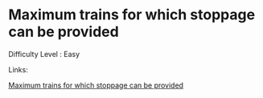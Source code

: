 # Maximum trains for which stoppage can be provided

Difficulty Level : Easy

Links:

[Maximum trains for which stoppage can be provided](https://www.naukri.com/code360/problems/maximum-trains-for-which-stoppage-can-be-provided_1169456?topList=love-babbar-dsa-sheet-problems&utm_source=website&utm_medium=affiliate&utm_campaign=450dsatracker)